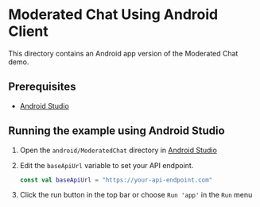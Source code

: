 # Moderated Chat Using Android Client

This directory contains an Android app version of the Moderated Chat demo.

## Prerequisites

- [Android Studio](https://developer.android.com/studio/install)

## Running the example using Android Studio

1. Open the `android/ModeratedChat` directory in [Android Studio](https://developer.android.com/studio)

2. Edit the `baseApiUrl` variable to set your API endpoint.

    ```kotlin
    const val baseApiUrl = "https://your-api-endpoint.com"
    ```

3. Click the run button in the top bar or choose `Run 'app'` in the `Run` menu
